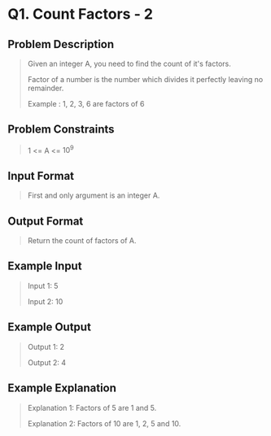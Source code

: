 # Q1. Count Factors - 2

## Problem Description
> Given an integer A, you need to find the count of it's factors.
> 
> Factor of a number is the number which divides it perfectly leaving no remainder.
>
> Example : 1, 2, 3, 6 are factors of 6


## Problem Constraints
> 1 <= A <= $10^{9}$


## Input Format
> First and only argument is an integer A.


## Output Format
> Return the count of factors of A.


## Example Input
> Input 1:
> 5
> 
> Input 2:
> 10


## Example Output
> Output 1: 2
> 
> Output 2: 4


## Example Explanation
> Explanation 1:
> Factors of 5 are 1 and 5.
> 
> Explanation 2:
> Factors of 10 are 1, 2, 5 and 10.